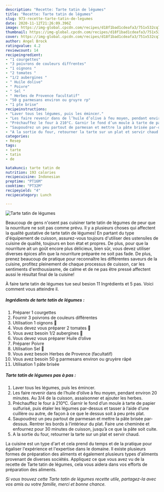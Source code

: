 ```yaml
---
description: "Recette: Tarte tatin de légumes"
title: "Recette: Tarte tatin de légumes"
slug: 973-recette-tarte-tatin-de-legumes
date: 2020-11-12T21:26:09.396Z
image: https://img-global.cpcdn.com/recipes/d18f1bad1cdeafa3/751x532cq70/tarte-tatin-de-legumes-photo-principale-de-la-recette.jpg
thumbnail: https://img-global.cpcdn.com/recipes/d18f1bad1cdeafa3/751x532cq70/tarte-tatin-de-legumes-photo-principale-de-la-recette.jpg
cover: https://img-global.cpcdn.com/recipes/d18f1bad1cdeafa3/751x532cq70/tarte-tatin-de-legumes-photo-principale-de-la-recette.jpg
author: Angel Brock
ratingvalue: 4.2
reviewcount: 14
recipeingredient:
- "1 courgettes"
- "3 poivrons de couleurs diffrentes"
- "1 oignons "
- "2 tomates "
- "1/2 aubergines "
- " Huile dolive"
- " Poivre"
- " Sel "
- " Herbes de Provence facultatif"
- "50 g parmesans environ ou gruyre rp"
- "1 pte brise"
recipeinstructions:
- "Laver tous les légumes, puis les émincer."
- "Les faire revenir dans de l’huile d’olive à feu moyen, pendant environ 20 minutes. Au 3/4 de la cuisson, assaisonner et ajouter les herbes."
- "Préchauffez le four à 210°C. Garnir le fond d’un moule à tarte de papier sulfurisé, puis étaler les légumes par-dessus et tasser à l’aide d’une cuillère ou autre, de façon à ce que le dessus soit à peu près plat."
- "Saupoudrez un peu partout de parmesan et mettre la pâte brisée par-dessus. Rentrer les bords à l’intérieur du plat. Faire une cheminée et enfournez pour 30 minutes de cuisson, jusqu’à ce que la pâte soit cuite."
- "A la sortie du four, retourner la tarte sur un plat et servir chaud."
categories:
- Resep
tags:
- tarte
- tatin
- de

katakunci: tarte tatin de 
nutrition: 193 calories
recipecuisine: Indonesian
preptime: "PT16M"
cooktime: "PT32M"
recipeyield: "4"
recipecategory: Lunch

---
```



![Tarte tatin de légumes](https://img-global.cpcdn.com/recipes/d18f1bad1cdeafa3/751x532cq70/tarte-tatin-de-legumes-photo-principale-de-la-recette.jpg)

Beaucoup de gens n'osent pas cuisiner tarte tatin de légumes de peur que la nourriture ne soit pas comme prévu. Il y a plusieurs choses qui affectent la qualité gustative de tarte tatin de légumes! En partant du type d'équipement de cuisson, assurez-vous toujours d'utiliser des ustensiles de cuisine de qualité, toujours en bon état et propres. De plus, pour que la nourriture ait un goût encore plus délicieux, bien sûr, vous devez utiliser diverses épices afin que la nourriture préparée ne soit pas fade. De plus, prenez beaucoup de pratique pour reconnaître les différentes saveurs de la cuisine, profitez pleinement de chaque processus de cuisson, car les sentiments d'enthousiasme, de calme et de ne pas être pressé affectent aussi le résultat final de la cuisine!

<!--inarticleads1-->

À faire tarte tatin de légumes tue seul besion 11 Ingrédients et 5 pas. Voici comment vous atteindre il.

##### Ingrédients de tarte tatin de légumes :

1. Préparer 1 courgettes
1. Fournir 3 poivrons de couleurs différentes
1. Utilisation 1 oignons 🧅
1. Vous devez vous préparer 2 tomates 🍅
1. Vous avez besoin 1/2 aubergines 🍆
1. Vous devez vous préparer  Huile d’olive
1. Préparer  Poivre
1. Utilisation  Sel 🧂
1. Vous avez besoin  Herbes de Provence (facultatif)
1. Vous avez besoin 50 g parmesans environ ou gruyère râpé
1. Utilisation 1 pâte brisée




<!--inarticleads2-->

##### Tarte tatin de légumes pas à pas :

1. Laver tous les légumes, puis les émincer.
1. Les faire revenir dans de l’huile d’olive à feu moyen, pendant environ 20 minutes. Au 3/4 de la cuisson, assaisonner et ajouter les herbes.
1. Préchauffez le four à 210°C. Garnir le fond d’un moule à tarte de papier sulfurisé, puis étaler les légumes par-dessus et tasser à l’aide d’une cuillère ou autre, de façon à ce que le dessus soit à peu près plat.
1. Saupoudrez un peu partout de parmesan et mettre la pâte brisée par-dessus. Rentrer les bords à l’intérieur du plat. Faire une cheminée et enfournez pour 30 minutes de cuisson, jusqu’à ce que la pâte soit cuite.
1. A la sortie du four, retourner la tarte sur un plat et servir chaud.




<!--inarticleads1-->

<p>
La cuisine est un type d'art et cela prend du temps et de la pratique pour égaliser l'expérience et l'expertise dans le domaine. Il existe plusieurs formes de préparation des aliments et également plusieurs types d'aliments provenant de diverses sociétés. Appliquez ce que vous avez vu de la recette de Tarte tatin de légumes, cela vous aidera dans vos efforts de préparation des aliments.
</p>

<p>
<i>Si vous trouvez cette Tarte tatin de légumes recette utile, partagez-la avec vos amis ou votre famille, merci et bonne chance.</i>
</p>
